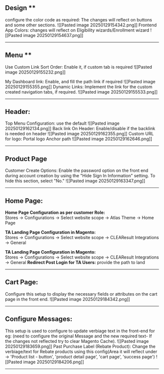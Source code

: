 ## Design **
configure the color code as required: The changes will reflect on buttons and some other sections.
	![[Pasted image 20250129154342.png]]
	Frontend App Colors: changes will reflect on Eligibility wizards/Enrollment wizard
	 ![[Pasted image 20250129154637.png]]

---
## Menu ** 
   Use Custom Link Sort Order: 
		Enable it, if custom tab is required
		![[Pasted image 20250129155232.png]]
	
  My Dashboard link:
	     Enable, and fill the path link if required
	     ![[Pasted image 20250129155355.png]]
   Dynamic Links:
		 Implement the link for the custom created navigation tabs, if required.
			 ![[Pasted image 20250129155533.png]]


---
## Header:
 Top Menu Configuration: use the default
	  ![[Pasted image 20250129162134.png]]
Back link On Header: 
	Enable/disable if the backlink is needed on header
	![[Pasted image 20250129162355.png]]
 Custom URL for logo:
	 Portal logo Anchor path
	 ![[Pasted image 20250129162646.png]]

---
## Product Page
   Customer Create Options:
	Enable the password option on the front end during account creation by using the "Hide Sign In Information" setting.
			To hide this section, select "No."
		   ![[Pasted image 20250129163347.png]]

---
## Home Page:
**Home Page Configuration as per customer Role:**  
Stores -> Configurations -> Select website scope -> Atlas Theme -> Home Page

**TA Landing Page Configuration in Magento:**  
Stores -> Configurations -> Select website scope -> CLEAResult Integrations -> General

**TA Landing Page Configuration in Magento:**  
Stores -> Configurations -> Select website scope -> CLEAResult Integrations -> General
**Redirect Post Login for TA Users:** provide the path to land

---
## Cart Page:
 Configure this setup to display the necessary fields or attributes on the cart page in the front end.
  ![[Pasted image 20250129184342.png]]

---
## Configure Messages:
This setup is used to configure to update verbiage text in the front-end
for eg: (need to configure the original Message and the new required text- If the changes not reflected try to clear Magento Cache).
	![[Pasted image 20250129183659.png]]
Past Purchase Label (Rebate Product):
     Change the verbiage/text for Rebate products using this config(Area it will reflect under -> 'Product list - button', 'product detail page', 'cart page', 'success page')
     ![[Pasted image 20250129184206.png]]


---